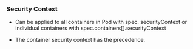 ### Security Context

- Can be applied to all containers in Pod with spec. securityContext 
or individual containers with spec.containers[].securityContext


- The container security context has the precedence.



